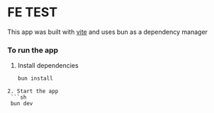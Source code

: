 # FE TEST

This app was built with [vite](https://vitejs.dev/) and uses bun as a dependency manager

### To run the app

1. Install dependencies

   ```sh
   bun install
  ```
2. Start the app
   ```sh
   bun dev
   ```
   